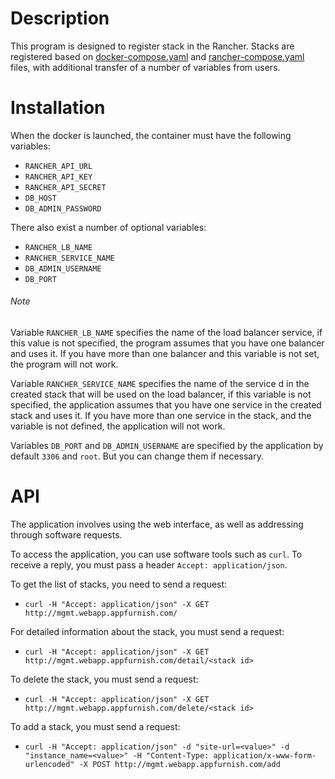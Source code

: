 # Description #

This program is designed to register stack in the Rancher. Stacks are registered based on [docker-compose.yaml](app/files/docker-compose.yaml) and [rancher-compose.yaml](app/files/rancher-compose.yaml) files, with additional transfer of a number of variables from users.

# Installation #

When the docker is launched, the container must have the following variables:

- `RANCHER_API_URL`
- `RANCHER_API_KEY`
- `RANCHER_API_SECRET`
- `DB_HOST`
- `DB_ADMIN_PASSWORD`

There also exist a number of optional variables:

- `RANCHER_LB_NAME`
- `RANCHER_SERVICE_NAME`
- `DB_ADMIN_USERNAME`
- `DB_PORT`

###### Note ######

Variable `RANCHER_LB_NAME` specifies the name of the load balancer service, if this value is not specified, the program assumes that you have one balancer and uses it. If you have more than one balancer and this variable is not set, the program will not work.

Variable `RANCHER_SERVICE_NAME` specifies the name of the service d in the created stack that will be used on the load balancer, if this variable is not specified, the application assumes that you have one service in the created stack and uses it. If you have more than one service in the stack, and the variable is not defined, the application will not work.

Variables `DB_PORT` and `DB_ADMIN_USERNAME` are specified by the application by default `3306` and `root`. But you can change them if necessary.

# API

The application involves using the web interface, as well as addressing through software requests.

To access the application, you can use software tools such as `curl`. To receive a reply, you must pass a header `Accept: application/json`.

To get the list of stacks, you need to send a request:
- `curl -H "Accept: application/json" -X GET http://mgmt.webapp.appfurnish.com/`

For detailed information about the stack, you must send a request:

- `curl -H "Accept: application/json" -X GET http://mgmt.webapp.appfurnish.com/detail/<stack id>`

To delete the stack, you must send a request:

- `curl -H "Accept: application/json" -X GET http://mgmt.webapp.appfurnish.com/delete/<stack id>`

To add a stack, you must send a request:

- `curl -H "Accept: application/json" -d "site-url=<value>" -d "instance_name=<value>" -H "Content-Type: application/x-www-form-urlencoded" -X POST http://mgmt.webapp.appfurnish.com/add`
